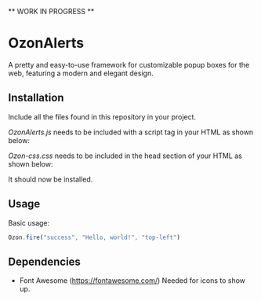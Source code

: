  ** WORK IN PROGRESS **

# OzonAlerts
 
A pretty and easy-to-use framework for customizable popup boxes for the web, featuring a modern and elegant design. 

## Installation

Include all the files found in this repository in your project.  

*OzonAlerts.js* needs to be included with a script tag in your HTML as shown below:

> <script type="text/javascript" src="OzonAlerts/OzonAlerts.js"></script>

*Ozon-css.css* needs to be included in the head section of your HTML as shown below: 

> <link rel="stylesheet" href="OzonAlerts/Ozon-css.css"/>

It should now be installed. 

## Usage

Basic usage: 
```javascript
Ozon.fire("success", "Hello, world!", "top-left")
```

## Dependencies 
  - Font Awesome (https://fontawesome.com/)
    Needed for icons to show up. 
